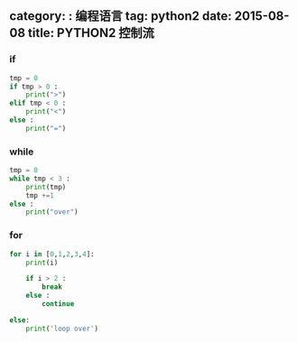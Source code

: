 category: : 编程语言
tag: python2
date: 2015-08-08
title: PYTHON2 控制流
---
### if
```python
tmp = 0
if tmp > 0 :
    print(">")
elif tmp < 0 :
    print("<")
else :
    print("=")
```

### while
```python
tmp = 0
while tmp < 3 :
    print(tmp)
    tmp +=1
else :
    print("over")
```

### for
```python
for i in [0,1,2,3,4]:
    print(i)

    if i > 2 :
        break
    else :
        continue

else:
    print('loop over')
```

